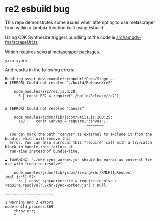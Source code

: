 # re2 esbuild bug

This repo demonstrates some issues when attempting to use metascraper from within a lambda function built using esbuild.

Using CDK Synthesize triggers bundling of the code in [src/lambda-fns/scrapeUrl.ts](src/lambda-fns/scrapeUrl.ts)

Which requires several metascraper packages.

```
yarn synth
```

And results in the following errors:

```
Bundling asset dev-example/scrapeUrl/Code/Stage...
✘ [ERROR] Could not resolve "./build/Release/re2"

    node_modules/re2/re2.js:3:20:
      3 │ const RE2 = require('./build/Release/re2');
        ╵                     ~~~~~~~~~~~~~~~~~~~~~

✘ [ERROR] Could not resolve "canvas"

    node_modules/jsdom/lib/jsdom/utils.js:160:25:
      160 │   const Canvas = require("canvas");
          ╵                          ~~~~~~~~

  You can mark the path "canvas" as external to exclude it from the bundle, which will remove this
  error. You can also surround this "require" call with a try/catch block to handle this failure at
  run-time instead of bundle-time.

▲ [WARNING] "./xhr-sync-worker.js" should be marked as external for use with "require.resolve"

    node_modules/jsdom/lib/jsdom/living/xhr/XMLHttpRequest-impl.js:31:57:
      31 │ const syncWorkerFile = require.resolve ? require.resolve("./xhr-sync-worker.js") : null;
         ╵                                                          ~~~~~~~~~~~~~~~~~~~~~~

1 warning and 2 errors
node:child_process:869
    throw err;
    ^
```
